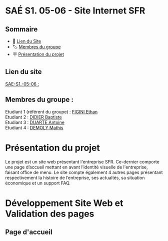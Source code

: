 # SAÉ S1. 05-06 - Site Internet SFR

## Sommaire

- 📝 [Lien du Site](#lien-du-site)
- 🏷️ [Membres du groupe](#membres-du-groupe)
- 🪧 [Présentation du projet](#présentation-du-projet)

## Lien du site
[SAE-S1.-05-06 :](https://login.github.io/projet/)

## Membres du groupe :

Etudiant 1 (référent du groupe) :  [FIGINI Ethan](ethan.figini@edu.univ-fcomte.fr)  
Etudiant 2 : [DIDIER Baptiste](baptiste.didier@edu.univ-fcomte.fr)   
Etudiant 3 : [DUARTE Antoine](antoine.duarte@edu.univ-fcomte.fr)  
Etudiant 4 : [DEMOLY Mathis](mathis.demoly@edu.univ-fcomte.fr)  

# Présentation du projet

Le projet est un site web présentant l'entreprise SFR. Ce-dernier comporte une page d’accueil mettant en avant l’identité visuelle de l'entreprise, faisant office de menu. Le site compte également 4 autres pages présentant respectivement la histoire de l’entreprise, ses actualtés, sa situation économique et un support FAQ.

# Développement Site Web et Validation des pages

## Page d'accueil

